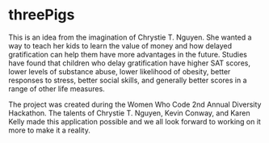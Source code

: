 # threePigs

This is an idea from the imagination of Chrystie T. Nguyen. She wanted a way to teach her kids to learn the value of money and how delayed gratification can help them have more advantages in the future. Studies have found that children who delay gratification have higher SAT scores, lower levels of substance abuse, lower likelihood of obesity, better responses to stress, better social skills, and generally better scores in a range of other life measures.


The project was created during the Women Who Code 2nd Annual Diversity Hackathon. The talents of Chrystie T. Nguyen, Kevin Conway, and Karen Kelly made this application possible and we all look forward to working on it more to make it a reality.

